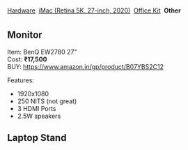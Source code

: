 [Hardware](index.md) &#151;
[iMac (Retina 5K, 27-inch, 2020)](imac.md) &#151;
[Office Kit](office.md) &#151; **Other**

## Monitor

Item: BenQ EW2780 27"
<br>Cost: **₹17,500**
<br>BUY: https://www.amazon.in/gp/product/B07YBS2C12

Features: 
- 1920x1080
- 250 NITS (not great)
- 3 HDMI Ports
- 2.5W speakers

## Laptop Stand

